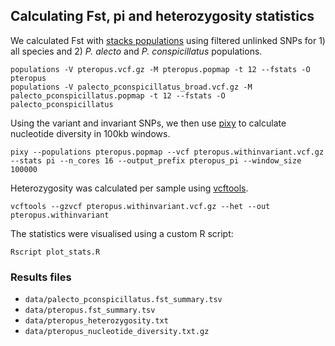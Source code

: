 ## Calculating Fst, pi and heterozygosity statistics

We calculated Fst with [stacks populations]() using filtered unlinked SNPs for 1) all species and 2) *P. alecto* and *P. conspicillatus* populations.

```
populations -V pteropus.vcf.gz -M pteropus.popmap -t 12 --fstats -O pteropus
populations -V palecto_pconspicillatus_broad.vcf.gz -M palecto_pconspicillatus.popmap -t 12 --fstats -O palecto_pconspicillatus
```

Using the variant and invariant SNPs, we then use [pixy](https://pixy.readthedocs.io/en/latest/) to calculate nucleotide diversity in 100kb windows.

```
pixy --populations pteropus.popmap --vcf pteropus.withinvariant.vcf.gz --stats pi --n_cores 16 --output_prefix pteropus_pi --window_size 100000
```

Heterozygosity was calculated per sample using [vcftools](https://vcftools.github.io). 

```
vcftools --gzvcf pteropus.withinvariant.vcf.gz --het --out pteropus.withinvariant 
```


The statistics were visualised using a custom R script:

```
Rscript plot_stats.R
```

### Results files 

* `data/palecto_pconspicillatus.fst_summary.tsv`
* `data/pteropus.fst_summary.tsv`
* `data/pteropus_heterozygosity.txt`
* `data/pteropus_nucleotide_diversity.txt.gz`
